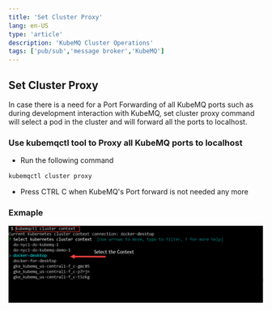 ```yaml
---
title: 'Set Cluster Proxy'
lang: en-US
type: 'article'
description: 'KubeMQ Cluster Operations'
tags: ['pub/sub','message broker','KubeMQ']
---
```


## Set Cluster Proxy

In case there is a need for a Port Forwarding of all KubeMQ ports such as during development interaction with KubeMQ, set cluster proxy command will select a pod in the cluster and will forward all the ports to localhost.

### Use kubemqctl tool to Proxy all KubeMQ ports to localhost
- Run the following command
```bash
kubemqctl cluster proxy
```

- Press CTRL C when KubeMQ's Port forward is not needed any more

### Exmaple
![cluster-proxy.png](./images/cluster-proxy.png)
